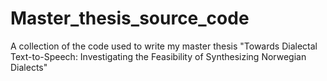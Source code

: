 # Master_thesis_source_code
A collection of the code used to write my master thesis "Towards Dialectal Text-to-Speech: Investigating the Feasibility of Synthesizing Norwegian Dialects"
